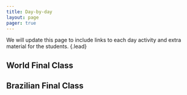 ```yaml
---
title: Day-by-day
layout: page
pager: true
---
```


We will update this page to include links to each day activity and extra material for the students.
{.lead}

## World Final Class

## Brazilian Final Class
